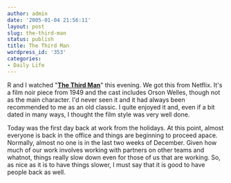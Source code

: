 ```yaml
---
author: admin
date: '2005-01-04 21:56:11'
layout: post
slug: the-third-man
status: publish
title: The Third Man
wordpress_id: '353'
categories:
- Daily Life
---
```

<p>R and I watched &quot;<b><a href="http://www.imdb.com/title/tt0041959/">The Third 
Man</a></b>&quot; this evening. We got this from Netflix. It&#39;s a film noir piece from 
1949 and the cast includes Orson Welles, though not as the main character. I&#39;d 
never seen it and it had always been recommended to me as an old classic. I 
quite enjoyed it and, even if a bit dated in many ways, I thought the film style 
was very well done.</p>
<p>Today was the first day back at work from the holidays. At this point, almost 
everyone is back in the office and things are beginning to proceed apace. 
Normally, almost no one is in the last two weeks of December. Given how much of 
our work involves working with partners on other teams and whatnot, things 
really slow down even for those of us that are working. So, as nice as it is to 
have things slower, I must say that it is good to have people back as well.</p>
